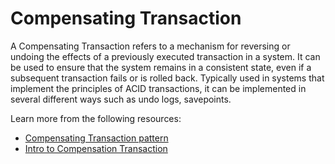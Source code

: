 # Compensating Transaction

A Compensating Transaction refers to a mechanism for reversing or undoing the effects of a previously executed transaction in a system. It can be used to ensure that the system remains in a consistent state, even if a subsequent transaction fails or is rolled back. Typically used in systems that implement the principles of ACID transactions, it can be implemented in several different ways such as undo logs, savepoints.

Learn more from the following resources:

- [Compensating Transaction pattern](https://learn.microsoft.com/en-us/azure/architecture/patterns/compensating-transaction)
- [Intro to Compensation Transaction](https://en.wikipedia.org/wiki/Compensating_transaction)